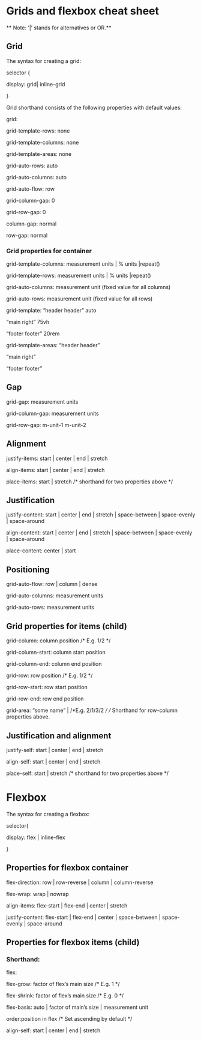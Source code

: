 # Grids and flexbox cheat sheet

** Note: ‘|’ stands for alternatives or OR.**

## Grid 


The syntax for creating a grid:

selector {

display: grid| inline-grid

}

Grid shorthand consists of the following properties with default values:

grid:

grid-template-rows: none

grid-template-columns: none

grid-template-areas: none

grid-auto-rows: auto

grid-auto-columns: auto

grid-auto-flow: row

grid-column-gap: 0

grid-row-gap: 0

column-gap: normal

row-gap: normal

### Grid properties for container

grid-template-columns: measurement units | % units |repeat()

grid-template-rows: measurement units | % units |repeat()

grid-auto-columns: measurement unit (fixed value for all columns)

grid-auto-rows: measurement unit (fixed value for all rows)

grid-template: “header header” auto

“main right” 75vh

“footer footer” 20rem

grid-template-areas: “header header”

“main right”

“footer footer”

## Gap

grid-gap: measurement units

grid-column-gap: measurement units

grid-row-gap: m-unit-1  m-unit-2

## Alignment

justify-items: start | center | end | stretch

align-items: start | center | end | stretch

place-items: start | stretch /* shorthand for two properties above */

## Justification

justify-content: start | center | end | stretch | space-between | space-evenly | space-around

align-content: start | center | end | stretch | space-between | space-evenly | space-around

place-content: center | start

## Positioning

grid-auto-flow: row | column | dense

grid-auto-columns: measurement units

grid-auto-rows: measurement units

## Grid properties for items (child)

grid-column: column position /* E.g. 1/2  */

grid-column-start: column start position

grid-column-end: column end position

grid-row:  row position /* E.g. 1/2  */

grid-row-start: row start position

grid-row-end: row end position


grid-area: “some name” |  /*E.g.  2/1/3/2 */ /* Shorthand for row-column properties above. 

## Justification and alignment

justify-self: start | center | end | stretch

align-self: start | center | end | stretch

place-self: start | stretch /* shorthand for two properties above */

# Flexbox

The syntax for creating a flexbox:

selector{

display: flex | inline-flex

}

## Properties for flexbox container

flex-direction: row | row-reverse | column | column-reverse

flex-wrap: wrap | nowrap

align-items: flex-start | flex-end | center | stretch

justify-content: flex-start | flex-end | center | space-between | space-evenly | space-around

## Properties for flexbox items (child)

### Shorthand:

flex:

flex-grow: factor of flex’s main size    /* E.g. 1 */

flex-shrink: factor of flex’s main size    /* E.g. 0 */

flex-basis: auto | factor of main’s size | measurement unit

order:position in flex /* Set ascending by default */


align-self:  start | center | end | stretch

  